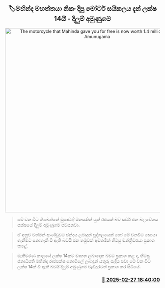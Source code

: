 <p align='center'><b><h2 align='center' title='The motorcycle that Mahinda gave you for free is now worth 1.4 million - Dilum Amunugama'>🏷මහින්ද මහත්තයා නිකං දීපු මෝටර් සයිකලය දැන් ලක්ෂ 14යි - දිලුම් අමුණුගම</h2></b></p>
<p align='center'><img src='https://helakuru.sgp1.cdn.digitaloceanspaces.com/esana/images/lib/dilum-amunugama-media-yy.jpg' width='600' alt='The motorcycle that Mahinda gave you for free is now worth 1.4 million - Dilum Amunugama'></p>

> මේ වන විට තිබෙන්නේ මුසාවාදී මනසකින් යුත් රජයක් බව සර්ව ජන බලවේගය පක්ෂයේ දිලුම් අමුණුගම පවසනවා.

> ඒ අනුව වත්මන් ආණ්ඩුවට ඡන්දය ලබාදුන් පුද්ගලයෙක් හෝ මේ වනවිට සොයා ගැනීමට නොහැකි වී ඇති බවයි ජන හමුවක් අමතමින් හිටපු මන්ත්‍රීවරයා ප්‍රකාශ කළේ.

> මැතිවරණ කාලයේ ලක්ෂ 14කට වාහන ලබාදෙන බවට ප්‍රකාශ කළ ද, හිටපු ජනාධිපති මහින්ද රාජපක්ෂ නොමිලේ ලබාදුන් යතුරු පැදිය පවා මේ වන විට ලක්ෂ 14ක් වී ඇති බවයි දිලුම් අමුණුගම වැඩිදුරටත් ප්‍රකාශ කර සිටියේ.



<h3 align='right'><a href='https://www.helakuru.lk/esana/p/107879/'>📅 2025-02-27 18:40:00</a></h3>
